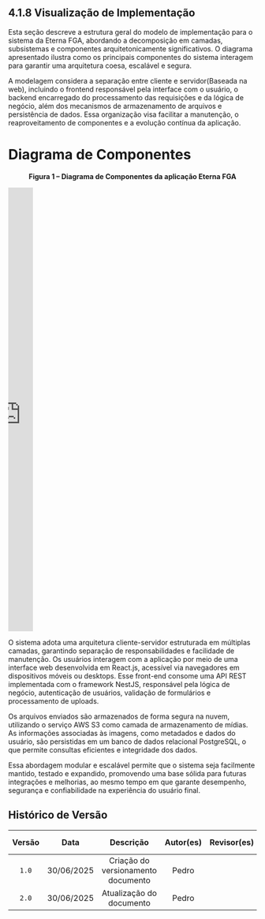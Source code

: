   ## 4.1.8 Visualização de Implementação

Esta seção descreve a estrutura geral do modelo de implementação para o sistema da Eterna FGA, abordando a decomposição em camadas, subsistemas e componentes arquitetonicamente significativos. O diagrama apresentado ilustra como os principais componentes do sistema interagem para garantir uma arquitetura coesa, escalável e segura.

A modelagem considera a separação entre cliente e servidor(Baseada na web), incluindo o frontend responsável pela interface com o usuário, o backend encarregado do processamento das requisições e da lógica de negócio, além dos mecanismos de armazenamento de arquivos e persistência de dados. Essa organização visa facilitar a manutenção, o reaproveitamento de componentes e a evolução contínua da aplicação.


  # Diagrama de Componentes
  <p align="center"><strong>Figura 1 – Diagrama de Componentes da aplicação Eterna FGA</strong></p>
  <iframe frameborder="0" style="width:10%; height:900px;"
        src="https://viewer.diagrams.net/?tags=%7B%7D&lightbox=1&highlight=0000ff&edit=_blank&layers=1&nav=1&title=Diagrama%20de%20Componentes&dark=auto#R%3Cmxfile%3E%3Cdiagram%20name%3D%22P%C3%A1gina-1%22%20id%3D%22TpxP-BON-BafceO4nwsL%22%3E1Zpvk5o4GMA%2FjTO9F90hBEReqmu3N3Odbms7vbt3KUTJTSA2hFX76S%2BRgMTgrt2Vhb5xkocEyO%2F566MjOE93dxxtkg8sxnTkOvFuBG9HrhvCifxUgn0p8L2gFKw5iUsROAqW5CfWQkdLCxLj3FgoGKOCbExhxLIMR8KQIc7Z1ly2YtR86gatsSVYRoja0m8kFkkpnbjBUf4ek3VSPRmMw%2FJKiqrF%2BiR5gmK2bYjgYgTnnDFRjtLdHFPFruJS7nt35mr9Yhxn4pIN9N2%2FX3Yf93nxKfm6uvuyYJP3m7e%2Bfjexrw6MY3l%2BPWVcJGzNMkQXR%2BmMsyKLsbqrI2fHNX8xtpFCIIX%2FYSH2WpmoEEyKEpFSfbV8pnrQ2aNoUc4KHuFH3r8yCcTXWDyyzquBS0PFLMWC7%2BU%2BjikS5MF8D6RNZl2vO1KVAw32FyDr%2Bz4gWugnLbIHgvjIHVP50rPvarRWow84Hc3haAY5QbZmKJVWrzSwTYjAyw06oNlKvzP5onxTusKK7JSeNPAHzAXePY7cRqQ3QG3F2o3Herpt%2BIQWJQ13qGRXR%2BpaSC1cppk%2BgewKhMDYROTZiOqo1mTkga4gQQvSn5nAfKUgyIisPr7mhTK4KeCEvfmMUST%2BsEBKJOLEwChZZ3JM8UpdUdiIDJlTLU5JHNNzdmqqpQPuwOZeL2lyh11h9yzs00LIw0hEB9bB4ROy3i22Tk3nnRo4LeT8rsiNLXJzlq3IuuANcjNf1gNDQwdavP112U1a2KXyQILQRKUap5lbhgewnvcGMLQA3uP8R0FyRctRwXJFqOBseOyg0ze7KuY24N1heZyIoFQeilXpJmKS2bA9GU56h2nXi71T8p3nFTf1wutTskvAGcqi2tRi%2BW0rfzP9tpTjJfztqppT4L1XNcCuJqc8RT9xdurimRhAfvF93%2BDXe20DWsrCNn4rxtOC1kX58EgC2DtK%2FzKU6aAqnlOObv9Z2663pxEm4lAuSnhscF0IzzEZtqShtqA47oqg69l8uu%2Bf4R0Rf%2BvtavyPGt%2F4ena7a1y63Rsp6To9t6BdRxc30%2FTWe0bko48dpomZ8VwQ3kzCse%2BDwPUADELzhmXLT9%2FjRI31S73ANwLLN%2Bb80LNz5u0ZblCOAcK%2BPcOxAQ3TMyRhvj9sugnDSSUodzqBVwmOmw8zY%2Fc95kRiw7wDZ9Mx%2BskOt%2FtCp3yZtu3i0FZ%2FFk%2FVDzJyFlGU5yQydWcqv9IkeJYmTS0G%2FhNKvHpwvEBf4IxDNxzWf6QYeGGw9fyTb73uSSAoD2qFV%2BtGp99T3ODkRh3HabeXX7BqSwOmpXkw7DteXGp%2F%2FcaLcZ%2FZ4Vkx5a3MBk5gqhu4fWv70uxwLtq8krrtYsrSf98dLdjSgK57g80IDDprabl2D39ZfM9JLnCKnvw%2B%2B5s1tNyWCrVG%2ByodLdfu%2BLc2rYf1w4nvBzdmrQ9be1v%2B%2BdrhF0jK6fEfKmXOPv7NBy7%2BBw%3D%3D%3C%2Fdiagram%3E%3C%2Fmxfile%3E">
    </iframe>

O sistema adota uma arquitetura cliente-servidor estruturada em múltiplas camadas, garantindo separação de responsabilidades e facilidade de manutenção. Os usuários interagem com a aplicação por meio de uma interface web desenvolvida em React.js, acessível via navegadores em dispositivos móveis ou desktops. Esse front-end consome uma API REST implementada com o framework NestJS, responsável pela lógica de negócio, autenticação de usuários, validação de formulários e processamento de uploads.

Os arquivos enviados são armazenados de forma segura na nuvem, utilizando o serviço AWS S3 como camada de armazenamento de mídias. As informações associadas às imagens, como metadados e dados do usuário, são persistidas em um banco de dados relacional PostgreSQL, o que permite consultas eficientes e integridade dos dados.

Essa abordagem modular e escalável permite que o sistema seja facilmente mantido, testado e expandido, promovendo uma base sólida para futuras integrações e melhorias, ao mesmo tempo em que garante desempenho, segurança e confiabilidade na experiência do usuário final.

## Histórico de Versão

| Versão | Data | Descrição | Autor(es) | Revisor(es) | Comentário do Revisor |
| :-: | :-: | :-: | :-: | :-: | :-: |
| `1.0` | 30/06/2025  | Criação do versionamento documento | Pedro 
| `2.0` | 30/06/2025  |  Atualização do documento | Pedro 


